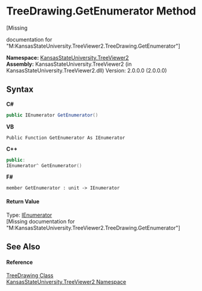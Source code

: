 # TreeDrawing.GetEnumerator Method 
 

\[Missing <summary> documentation for "M:KansasStateUniversity.TreeViewer2.TreeDrawing.GetEnumerator"\]

**Namespace:**&nbsp;<a href="4feb08d4-45a9-d5a7-f8c5-964962c586e5">KansasStateUniversity.TreeViewer2</a><br />**Assembly:**&nbsp;KansasStateUniversity.TreeViewer2 (in KansasStateUniversity.TreeViewer2.dll) Version: 2.0.0.0 (2.0.0.0)

## Syntax

**C#**<br />
``` C#
public IEnumerator GetEnumerator()
```

**VB**<br />
``` VB
Public Function GetEnumerator As IEnumerator
```

**C++**<br />
``` C++
public:
IEnumerator^ GetEnumerator()
```

**F#**<br />
``` F#
member GetEnumerator : unit -> IEnumerator 

```


#### Return Value
Type: <a href="https://docs.microsoft.com/dotnet/api/system.collections.ienumerator" target="_blank" rel="noopener noreferrer">IEnumerator</a><br />\[Missing <returns> documentation for "M:KansasStateUniversity.TreeViewer2.TreeDrawing.GetEnumerator"\]

## See Also


#### Reference
<a href="318fe5cb-7ed3-d88a-515f-82753b6dbf3e">TreeDrawing Class</a><br /><a href="4feb08d4-45a9-d5a7-f8c5-964962c586e5">KansasStateUniversity.TreeViewer2 Namespace</a><br />